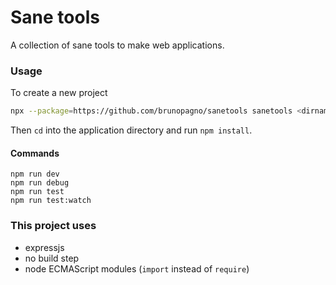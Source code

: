 # Sane tools

A collection of sane tools to make web applications.

### Usage

To create a new project

```sh
npx --package=https://github.com/brunopagno/sanetools sanetools <dirname>
```

Then `cd` into the application directory and run `npm install`.

#### Commands

```
npm run dev
npm run debug
npm run test
npm run test:watch
```

### This project uses

- expressjs
- no build step
- node ECMAScript modules (`import` instead of `require`)
